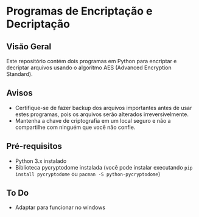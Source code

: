 # Programas de Encriptação e Decriptação

## Visão Geral
Este repositório contém dois programas em Python para encriptar e decriptar arquivos usando o algoritmo AES (Advanced Encryption Standard).

## Avisos
- Certifique-se de fazer backup dos arquivos importantes antes de usar estes programas, pois os arquivos serão alterados irreversivelmente.
- Mantenha a chave de criptografia em um local seguro e não a compartilhe com ninguém que você não confie.

## Pré-requisitos
- Python 3.x instalado
- Biblioteca pycryptodome instalada (você pode instalar executando `pip install pycryptodome` ou `pacman -S python-pycryptodome`)

## To Do

- Adaptar para funcionar no windows